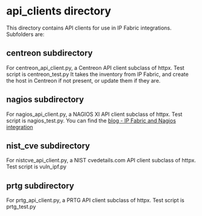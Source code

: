 # api_clients directory
This directory contains API clients for use in IP Fabric integrations.  Subfolders are:

## centreon subdirectory

For centreon_api_client.py, a Centreon API client subclass of httpx. Test script is centreon_test.py
It takes the inventory from IP Fabric, and create the host in Centreon if not present, or update them if they are.

## nagios subdirectory

For nagios_api_client.py, a NAGIOS XI API client subclass of httpx. Test script is nagios_test.py. You can find the [blog - IP Fabric and Nagios integration](https://ipfabric.io/blog/ipfabric-nagios-api-integration/)

## nist_cve subdirectory

For nistcve_api_client.py, a NIST cvedetails.com API client subclass of httpx. Test script is vuln_ipf.py

## prtg subdirectory

For prtg_api_client.py, a PRTG API client subclass of httpx. Test script is prtg_test.py


